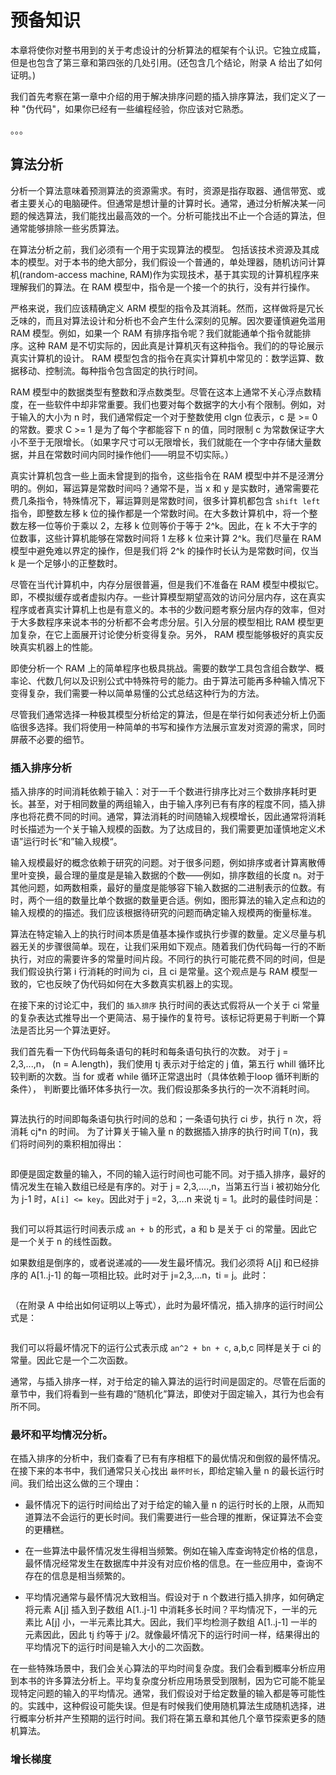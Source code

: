 # 预备知识


本章将使你对整书用到的关于考虑设计的分析算法的框架有个认识。它独立成篇，但是也包含了第三章和第四张的几处引用。(还包含几个结论，附录 A 给出了如何证明。)

我们首先考察在第一章中介绍的用于解决排序问题的插入排序算法，我们定义了一种 "伪代码"，如果你已经有一些编程经验，你应该对它熟悉。


。。。



## 算法分析

分析一个算法意味着预测算法的资源需求。有时，资源是指存取器、通信带宽、或者主要关心的电脑硬件。但通常是想计量的计算时长。通常，通过分析解决某一问题的候选算法，我们能找出最高效的一个。分析可能找出不止一个合适的算法，但通常能够排除一些劣质算法。

在算法分析之前，我们必须有一个用于实现算法的模型。 包括该技术资源及其成本的模型。对于本书的绝大部分，我们假设一个普通的，单处理器，随机访问计算机(random-access machine, RAM)作为实现技术，基于其实现的计算机程序来理解我们的算法。在 RAM 模型中，指令是一个接一个的执行，没有并行操作。

严格来说，我们应该精确定义 ARM 模型的指令及其消耗。然而，这样做将是冗长乏味的，而且对算法设计和分析也不会产生什么深刻的见解。因次要谨慎避免滥用 RAM 模型。例如，如果一个 RAM 有排序指令呢？我们就能通单个指令就能排序。这种 RAM 是不切实际的，因此真是计算机灭有这种指令。我们的的导论展示真实计算机的设计。 RAM 模型包含的指令在真实计算机中常见的：数学运算、数据移动、控制流。每种指令包含固定的执行时间。

RAM 模型中的数据类型有整数和浮点数类型。尽管在这本上通常不关心浮点数精度，在一些软件中却非常重要。我们也要对每个数据字的大小有个限制。例如，对于输入的大小为 n 时，我们通常假定一个对于整数使用 clgn 位表示，c 是 >= 0 的常数。要求 C >= 1 是为了每个字都能容下 n 的值，同时限制 c 为常数保证字大小不至于无限增长。（如果字尺寸可以无限增长，我们就能在一个字中存储大量数据，并且在常数时间内同时操作他们——明显不切实际。）

真实计算机包含一些上面未曾提到的指令，这些指令在 RAM 模型中并不是泾渭分明的。例如，幂运算是常数时间吗？通常不是，当 x 和 y 是实数时，通常需要花费几条指令，特殊情况下，幂运算则是常数时间，很多计算机都包含 `shift left` 指令，即整数左移 k 位的操作都是一个常数时间。在大多数计算机中，将一个整数左移一位等价于乘以 2，左移 k 位则等价于等于 2^k。因此，在 k 不大于字的位数事，这些计算机能够在常数时间将 1 左移 k 位来计算 2^k。我们尽量在 RAM 模型中避免难以界定的操作，但是我们将 2^k 的操作时长认为是常数时间，仅当 k 是一个足够小的正整数时。

尽管在当代计算机中，内存分层很普遍，但是我们不准备在 RAM 模型中模拟它。即，不模拟缓存或者虚拟内存。一些计算模型期望高效的访问分层内存，这在真实程序或者真实计算机上也是有意义的。本书的少数问题考察分层内存的效率，但对于大多数程序来说本书的分析都不会考虑分层。引入分层的模型相比 RAM 模型更加复杂，在它上面展开讨论使分析变得复杂。另外， RAM 模型能够极好的真实反映真实机器上的性能。

即使分析一个 RAM 上的简单程序也极具挑战。需要的数学工具包含组合数学、概率论、代数几何以及识别公式中特殊符号的能力。由于算法可能再多种输入情况下变得复杂，我们需要一种以简单易懂的公式总结这种行为的方法。

尽管我们通常选择一种极其模型分析给定的算法，但是在举行如何表述分析上仍面临很多选择。我们将使用一种简单的书写和操作方法展示宣发对资源的需求，同时屏蔽不必要的细节。


### 插入排序分析

插入排序的时间消耗依赖于输入：对于一千个数进行排序比对三个数排序耗时更长。甚至，对于相同数量的两组输入，由于输入序列已有有序的程度不同，插入排序也将花费不同的时间。通常，算法消耗的时间随输入规模增长，因此通常将消耗时长描述为一个关于输入规模的函数。为了达成目的，我们需要更加谨慎地定义术语”运行时长“和”输入规模“。

输入规模最好的概念依赖于研究的问题。对于很多问题，例如排序或者计算离散傅里叶变换，最合理的量度是是输入数据的个数——例如，排序数组的长度 n。对于其他问题，如两数相乘，最好的量度是能够容下输入数据的二进制表示的位数。有时，两个一组的数量比单个数据的数量更合适。例如，图形算法的输入定点和边的输入规模的的描述。我们应该根据待研究的问题而确定输入规模两的衡量标准。

算法在特定输入上的执行时间本质是值基本操作或执行步骤的数量。定义尽量与机器无关的步骤很简单。现在，让我们采用如下观点。随着我们伪代码每一行的不断执行，对应的需要许多的常量时间片段。不同行的执行可能花费不同的时间，但是我们假设执行第 i 行消耗的时间为 ci，且 ci 是常量。这个观点是与 RAM 模型一致的，它也反映了伪代码如何在大多数真实机器上的实现。

在接下来的讨论汇中，我们的 `插入排序` 执行时间的表达式假将从一个关于 ci 常量的复杂表达式推导出一个更简洁、易于操作的复符号。该标记将更易于判断一个算法是否比另一个算法更好。

我们首先看一下伪代码每条语句的耗时和每条语句执行的次数。 对于 j = 2,3,...,n， (n = A.length)，我们使用 tj 表示对于给定的 j 值，第五行 whill 循环比较判断的次数。当 for 或者 while 循环正常退出时（具体依赖于loop 循环判断的条件）， 判断要比循环体多执行一次。我们假设那条多执行的一次不消耗时间。

```

```

算法执行的时间即每条语句执行时间的总和；一条语句执行 ci 步，执行 n 次，将消耗 cj*n 的时间。 为了计算关于输入量 n 的数据插入排序的执行时间 T(n)，我们将时间列的乘积相加得出：

```
```

即便是固定数量的输入，不同的输入运行时间也可能不同。对于插入排序，最好的情况发生在输入数组已经是有序的。对于 j = 2,3,....,n，当第五行当 i 被初始分化为 j-1 时，`A[i] <= key`。因此对于 j =2，3,...n 来说 tj = 1。此时的最佳时间是：

```

```

我们可以将其运行时间表示成 `an + b` 的形式，a 和 b 是关于 ci 的常量。因此它是一个关于 n 的线性函数。

如果数组是倒序的，或者说递减的——发生最坏情况。我们必须将 A[j] 和已经排序的 A[1..j-1] 的每一项相比较。此时对于 j=2,3,...n，ti = j。此时：

```
```

（在附录 A 中给出如何证明以上等式），此时为最坏情况，插入排序的运行时间公式是：

```
```

我们可以将最坏情况下的运行公式表示成 `an^2 + bn + c`, a,b,c 同样是关于 ci 的常量。因此它是一个二次函数。

通常，与插入排序一样，对于给定的输入算法的运行时间是固定的。尽管在后面的章节中，我们将看到一些有趣的“随机化”算法，即使对于固定输入，其行为也会有所不同。

### 最坏和平均情况分析。

在插入排序的分析中，我们查看了已有有序相框下的最优情况和倒叙的最怀情况。在接下来的本书中，我们通常只关心找出 `最怀时长`，即给定输入量 n 的最长运行时间。我们给出这么做的三个理由：

- 最怀情况下的运行时间给出了对于给定的输入量 n 的运行时长的上限，从而知道算法不会运行的更长时间。我们需要进行一些合理的推断，保证算法不会变的更糟糕。

- 在一些算法中最怀情况发生得相当频繁。例如在输入库查询特定价格的信息，最怀情况经常发生在数据库中并没有对应价格的信息。在一些应用中，查询不存在的信息是相当频繁的。

- 平均情况通常与最怀情况大致相当。假设对于 n 个数进行插入排序，如何确定将元素 A[j] 插入到子数组 A[1..j-1] 中消耗多长时间？平均情况下，一半的元素比 A[j] 小，一半元素比其大。因此，我们平均检测子数组 A[1..j-1] 一半的元素因此，因此 tj 约等于 j/2。就像最坏情况下的运行时间一样，结果得出的平均情况下的运行时间是输入大小的二次函数。

在一些特殊场景中，我们会关心算法的平均时间复杂度。我们会看到概率分析应用到本书的许多算法分析上。平均复杂度分析应用场景受到限制，因为它可能不能呈现特定问题的输入的平均情况。通常，我们假设对于给定数量的输入都是等可能性的。实践中，这种假设可能失误。但是有时候我们使用随机算法生成随机选择，进行概率分析并产生预期的运行时间。我们将在第五章和其他几个章节探索更多的随机算法。


### 增长梯度



